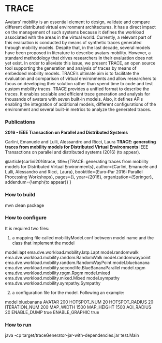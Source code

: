 TRACE
=======

Avatars’ mobility is an essential element to design, validate and compare different distributed virtual environment architectures. It has a direct impact on the management of such systems because it defines the workload associated with the areas in the virtual world. Currently, a relevant part of this evaluation is conducted by means of synthetic traces generated through mobility models. Despite that, in the last decade, several models have been proposed in literature to describe avatars mobility. However, a standard methodology that drives researchers in their evaluation does not yet exist. In order to alleviate this issue, we present TRACE, an open source tool supporting the generation and analysis of traces by means of embedded mobility models. TRACE’s ultimate aim is to facilitate the evaluation and comparison of virtual environments and allow researchers to focus on developing their solution rather than spend time to code and test custom mobility traces. TRACE provides a unified format to describe the traces. It enables scalable and efficient trace generation and analysis for thousands of avatars with seven built-in models. Also, it defines APIs enabling the integration of additional models, different configurations of the environment and several built-in metrics to analyze the generated traces.

### Publications

**2016 - IEEE Transaction on Parallel and Distributed Systems**

Carlini, Emanuele and Lulli, Alessandro and Ricci, Laura
**TRACE: generating traces from mobility models for Distributed Virtual Environments** 
IEEE Transactions on parallel and distributed systems (2016) (to appear).

@article{carlini2016trace,
	title={TRACE: generating traces from mobility models for Distributed Virtual Environments},
	author={Carlini, Emanuele and Lulli, Alessandro and Ricci, Laura},
	booktitle={Euro-Par 2016: Parallel Processing Workshops},
	pages={},
	year={2016},
	organization={Springer},
	addendum={\emph{to appear}}
}

### How to build

mvn clean package

### How to configure
It is required two files:
1) a mapping file called mobilityModel.conf between model name and the class that implement the model

model.lapt ema.dve.workload.mobility.latp.Lapt
model.randomwalk ema.dve.workload.mobility.random.RandomWalk
model.randomwaypoint ema.dve.workload.mobility.random.RandomWayPoint
model.bluebanana ema.dve.workload.mobility.secondlife.BlueBananaParallel
model.rpgm ema.dve.workload.mobility.rpgm.Rpgm
model.mixed ema.dve.workload.mobility.mixed.Mixed
model.sympathy ema.dve.workload.mobility.sympathy.Sympathy

2) a configuration file for the model. Following an example:

model bluebanana
AVATAR 200
HOTSPOT_NUM 20
HOTSPOT_RADIUS 20
ITERATION_NUM 200
MAP_WIDTH 1500
MAP_HEIGHT 1500
AOI_RADIUS 20
ENABLE_DUMP true
ENABLE_GRAPHIC true


### How to run

java -cp target/traceGenerator-jar-with-dependencies.jar test.Main <config-file-specification-2>
